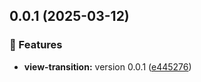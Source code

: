 ## 0.0.1 (2025-03-12)


### 🚀 Features

- **view-transition:** version 0.0.1 ([e445276](https://github.com/DmitryEfimenko/ngspot/commit/e445276))